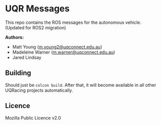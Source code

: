 # UQR Messages
This repo contains the ROS messages for the autonomous vehicle.
(Updated for ROS2 migration)

**Authors:**
- Matt Young (m.young2@uqconnect.edu.au)
- Madeleine Warner (m.warner@uqconnect.edu.au)
- Jared Lindsay

## Building
Should just be `colcon build`. After that, it will become available in all other UQRacing projects automatically.

## Licence
Mozilla Public Licence v2.0
